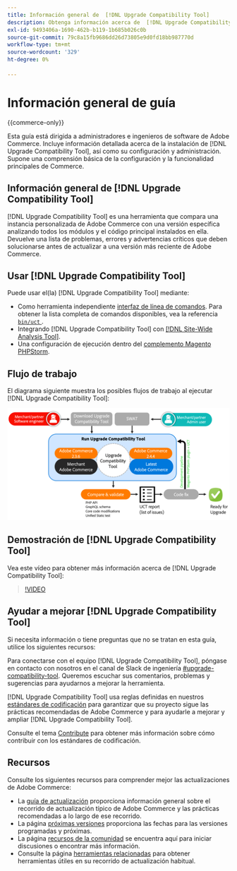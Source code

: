 ```yaml
---
title: Información general de  [!DNL Upgrade Compatibility Tool]
description: Obtenga información acerca de  [!DNL Upgrade Compatibility Tool]  y cómo puede ayudarle con su proyecto de Adobe Commerce.
exl-id: 9493406a-1690-462b-b119-1b685b026c0b
source-git-commit: 79c8a15fb9686dd26d73805e9d0fd18bb987770d
workflow-type: tm+mt
source-wordcount: '329'
ht-degree: 0%

---
```


# Información general de guía

{{commerce-only}}

Esta guía está dirigida a administradores e ingenieros de software de Adobe Commerce. Incluye información detallada acerca de la instalación de [!DNL Upgrade Compatibility Tool], así como su configuración y administración. Supone una comprensión básica de la configuración y la funcionalidad principales de Commerce.

## Información general de [!DNL Upgrade Compatibility Tool]

[!DNL Upgrade Compatibility Tool] es una herramienta que compara una instancia personalizada de Adobe Commerce con una versión específica analizando todos los módulos y el código principal instalados en ella. Devuelve una lista de problemas, errores y advertencias críticos que deben solucionarse antes de actualizar a una versión más reciente de Adobe Commerce.

## Usar [!DNL Upgrade Compatibility Tool]

Puede usar el(la) [!DNL Upgrade Compatibility Tool] mediante:

- Como herramienta independiente [interfaz de línea de comandos](../upgrade-compatibility-tool/run.md). Para obtener la lista completa de comandos disponibles, vea la referencia [`bin/uct` ](../../tools/reference/uct.md).
- Integrando [!DNL Upgrade Compatibility Tool] con [[!DNL Site-Wide Analysis Tool]](../upgrade-compatibility-tool/integrate-analysis-tool.md).
- Una configuración de ejecución dentro del [complemento Magento PHPStorm](../upgrade-compatibility-tool/run-configuration-phpstorm-plugin.md).

## Flujo de trabajo

El diagrama siguiente muestra los posibles flujos de trabajo al ejecutar [!DNL Upgrade Compatibility Tool]:

![[!DNL Upgrade Compatibility Tool] diagrama](../../assets/upgrade-guide/uct-diagram-v5.png)

## Demostración de [!DNL Upgrade Compatibility Tool]

Vea este vídeo para obtener más información acerca de [!DNL Upgrade Compatibility Tool]:

>[!VIDEO](https://video.tv.adobe.com/v/341245?quality=12)

## Ayudar a mejorar [!DNL Upgrade Compatibility Tool]

Si necesita información o tiene preguntas que no se tratan en esta guía, utilice los siguientes recursos:

Para conectarse con el equipo [!DNL Upgrade Compatibility Tool], póngase en contacto con nosotros en el canal de Slack de ingeniería [#upgrade-compatibility-tool](https://magentocommeng.slack.com/archives/C019Y143U9F). Queremos escuchar sus comentarios, problemas y sugerencias para ayudarnos a mejorar la herramienta.

[!DNL Upgrade Compatibility Tool] usa reglas definidas en nuestros [estándares de codificación](https://developer.adobe.com/commerce/php/coding-standards/) para garantizar que su proyecto sigue las prácticas recomendadas de Adobe Commerce y para ayudarle a mejorar y ampliar [!DNL Upgrade Compatibility Tool].

Consulte el tema [Contribute](https://developer.adobe.com/commerce/php/coding-standards/contributing/) para obtener más información sobre cómo contribuir con los estándares de codificación.

## Recursos

Consulte los siguientes recursos para comprender mejor las actualizaciones de Adobe Commerce:

- La [guía de actualización](../overview.md) proporciona información general sobre el recorrido de actualización típico de Adobe Commerce y las prácticas recomendadas a lo largo de ese recorrido.
- La página [próximas versiones](https://experienceleague.adobe.com/es/docs/commerce-operations/release/planning/schedule) proporciona las fechas para las versiones programadas y próximas.
- La página [recursos de la comunidad](https://developer.adobe.com/commerce/contributor/community/) se encuentra aquí para iniciar discusiones o encontrar más información.
- Consulte la página [herramientas relacionadas](../upgrade-compatibility-tool/related-tools.md) para obtener herramientas útiles en su recorrido de actualización habitual.
